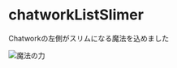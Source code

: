 # chatworkListSlimer
Chatworkの左側がスリムになる魔法を込めました

![魔法の力](https://pbs.twimg.com/media/CCsmBzhUUAATLu8.png:medium)
